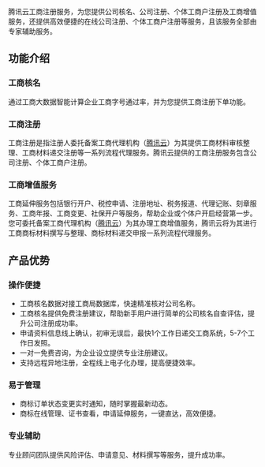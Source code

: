腾讯云工商注册服务，为您提供公司核名、公司注册、个体工商户注册及工商增值服务，还提供高效便捷的在线公司注册、个体工商户注册等服务，且该服务全部由专家辅助服务。

## 功能介绍

### 工商核名
通过工商大数据智能计算企业工商字号通过率，并为您提供工商注册下单功能。
### 工商注册
工商注册是指注册人委托备案工商代理机构（[腾讯云](https://cloud.tencent.com/)）为其提供工商材料审核整理、工商材料递交注册等一系列流程代理服务。腾讯云提供的工商注册服务包含公司注册、个体工商户注册。
### 工商增值服务
工商延伸服务包括银行开户、税控申请、注册地址、税务报道、代理记账、刻章服务、工商年报、工商变更、社保开户等服务，帮助企业或个体户开启经营第一步。您可委托备案工商代理机构（[腾讯云](https://cloud.tencent.com/)）为其办理工商增值服务，腾讯云将为其进行工商商标材料撰写与整理、商标材料递交申报一系列流程代理服务。

## 产品优势
### 操作便捷
- 工商核名数据对接工商局数据库，快速精准核对公司名称。
- 工商核名提供免费注册建议，帮助新手用户进行简单的公司核名自查评估，提升公司注册成功率。
- 申请资料信息线上确认，初审无误后，最快1个工作日递交工商系统，5-7个工作日发照。
- 一对一免费咨询，为企业设立提供专业注册建议。
- 支持远程异地注册，全程线上电子化办理，提高便捷效率。

### 易于管理
-   商标订单状态变更实时通知，随时掌握最新动态。
-   商标在线管理、证书查看，申请延伸服务，一键直达，高效便捷。

### 专业辅助
专业顾问团队提供风险评估、申请意见、材料撰写等服务，提升成功率。


